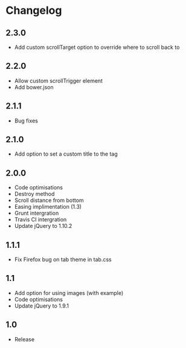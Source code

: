 # Changelog

## 2.3.0
- Add custom scrollTarget option to override where to scroll back to

## 2.2.0
- Allow custom scrollTrigger element
- Add bower.json

## 2.1.1
- Bug fixes

## 2.1.0
- Add option to set a custom title to the <a> tag

## 2.0.0
- Code optimisations
- Destroy method
- Scroll distance from bottom
- Easing implimentation (1.3)
- Grunt intergration
- Travis CI intergration
- Update jQuery to 1.10.2

## 1.1.1
- Fix Firefox bug on tab theme in tab.css

## 1.1
- Add option for using images (with example)
- Code optimisations
- Update jQuery to 1.9.1

## 1.0
- Release
